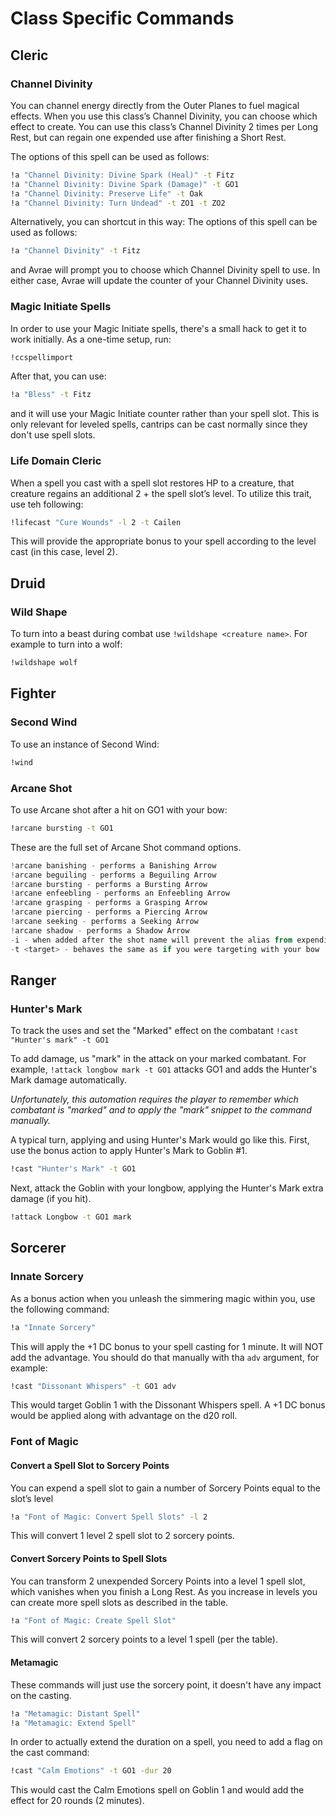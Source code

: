 # Class Specific Commands

## Cleric

### Channel Divinity
You can channel energy directly from the Outer Planes to fuel magical effects. When you use this class’s Channel Divinity, you can choose which effect to create. You can use this class’s Channel Divinity 2 times per Long Rest, but can regain one expended use after finishing a Short Rest.

The options of this spell can be used as follows:
```sh
!a "Channel Divinity: Divine Spark (Heal)" -t Fitz
!a "Channel Divinity: Divine Spark (Damage)" -t GO1
!a "Channel Divinity: Preserve Life" -t Oak
!a "Channel Divinity: Turn Undead" -t ZO1 -t ZO2
```

Alternatively, you can shortcut in this way:
The options of this spell can be used as follows:
```sh
!a "Channel Divinity" -t Fitz
```

and Avrae will prompt you to choose which Channel Divinity spell to use. In either case, Avrae will update the counter of your Channel Divinity uses.

### Magic Initiate Spells
In order to use your Magic Initiate spells, there's a small hack to get it to work initially. As a one-time setup, run:
```sh
!ccspellimport
```

After that, you can use:
```sh
!a "Bless" -t Fitz
```

and it will use your Magic Initiate counter rather than your spell slot. This is only relevant for leveled spells, cantrips can be cast normally since they don't use spell slots.

### Life Domain Cleric
When a spell you cast with a spell slot restores HP to a creature, that creature regains an additional 2 + the spell slot’s level. To utilize this trait, use teh following:

```sh
!lifecast "Cure Wounds" -l 2 -t Cailen
```

This will provide the appropriate bonus to your spell according to the level cast (in this case, level 2).

## Druid

### Wild Shape
To turn into a beast during combat use  `!wildshape <creature name>`. For example to turn into a wolf:
```sh
!wildshape wolf
```

## Fighter

### Second Wind
To use an instance of Second Wind:
```sh
!wind
```
### Arcane Shot
To use Arcane shot after a hit on GO1 with your bow:
```sh
!arcane bursting -t GO1
```

These are the full set of Arcane Shot command options.
```powershell
!arcane banishing - performs a Banishing Arrow
!arcane beguiling - performs a Beguiling Arrow
!arcane bursting - performs a Bursting Arrow
!arcane enfeebling - performs an Enfeebling Arrow
!arcane grasping - performs a Grasping Arrow
!arcane piercing - performs a Piercing Arrow
!arcane seeking - performs a Seeking Arrow
!arcane shadow - performs a Shadow Arrow
-i - when added after the shot name will prevent the alias from expending a use of your Arcane Shot
-t <target> - behaves the same as if you were targeting with your bow
```

## Ranger
### Hunter's Mark
To track the uses and set the "Marked" effect on the combatant `!cast "Hunter's mark" -t GO1`

To add damage, us "mark" in the attack on your marked combatant. For example, `!attack longbow mark -t GO1` attacks GO1 and adds the Hunter's Mark damage automatically.

*Unfortunately, this automation requires the player to remember which combatant is "marked" and to apply the "mark" snippet to the command manually.*

A typical turn, applying and using Hunter's Mark would go like this. First, use the bonus action to apply Hunter's Mark to Goblin #1.

```sh
!cast "Hunter's Mark" -t GO1
```

Next, attack the Goblin with your longbow, applying the Hunter's Mark extra damage (if you hit).
```sh
!attack Longbow -t GO1 mark
```

## Sorcerer
### Innate Sorcery
As a bonus action when you unleash the simmering magic within you, use the following command:
```sh
!a "Innate Sorcery"
```
This will apply the +1 DC bonus to your spell casting for 1 minute. It will NOT add the advantage. You should do that manually with tha `adv` argument, for example:
```sh
!cast "Dissonant Whispers" -t GO1 adv
```

This would target Goblin 1 with the Dissonant Whispers spell. A +1 DC bonus would be applied along with advantage on the d20 roll.

### Font of Magic
#### Convert a Spell Slot to Sorcery Points
You can expend a spell slot to gain a number of Sorcery Points equal to the slot’s level
```sh
!a "Font of Magic: Convert Spell Slots" -l 2
```
This will convert 1 level 2 spell slot to 2 sorcery points.

#### Convert Sorcery Points to Spell Slots
You can transform 2 unexpended Sorcery Points into a level 1 spell slot, which vanishes when you finish a Long Rest. As you increase in levels you can create more spell slots as described in the table.
```sh
!a "Font of Magic: Create Spell Slot"
```
This will convert 2 sorcery points to a level 1 spell (per the table).

#### Metamagic
These commands will just use the sorcery point, it doesn't have any impact on the casting.
```sh
!a "Metamagic: Distant Spell"
!a "Metamagic: Extend Spell"
```

In order to actually extend the duration on a spell, you need to add a flag on the cast command:
```sh
!cast "Calm Emotions" -t GO1 -dur 20
```
This would cast the Calm Emotions spell on Goblin 1 and would add the effect for 20 rounds (2 minutes).